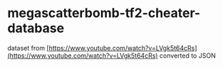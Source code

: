 # megascatterbomb-tf2-cheater-database

dataset from [https://www.youtube.com/watch?v=LVgk5t64cRs](https://www.youtube.com/watch?v=LVgk5t64cRs) converted to JSON
